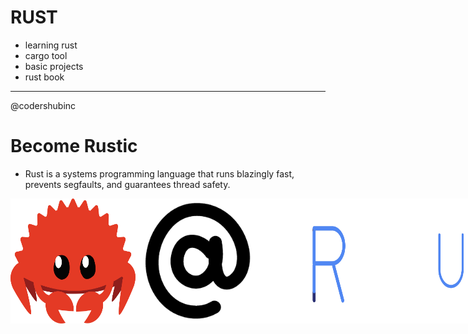 # RUST

- learning rust
- cargo tool
- basic projects
- rust book


---

@codershubinc

# Become Rustic

- Rust is a systems programming language that runs blazingly fast, prevents segfaults, and guarantees thread safety.




<div
  style="display:flex;justify-content:space-around;"
  >
     <img src="./cargo.svg" width="200" height="200"   />
<img src="At.gif" width="200" height="200"   />
  <br/>
   <img src="./r.svg" width="200" height="200"   />
  <img src="./u.svg" width="200" height="200"   />
   <img src="./s.svg" width="200" height="200"   />
    <img src="./t.svg" width="200" height="200"   /> 
</div>

